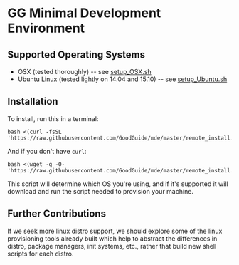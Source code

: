 # GG Minimal Development Environment

## Supported Operating Systems

- OSX (tested thoroughly) -- see [setup_OSX.sh](/setup_OSX.sh)
- Ubuntu Linux (tested lightly on 14.04 and 15.10) -- see [setup_Ubuntu.sh](/setup_Ubuntu.sh)

## Installation

To install, run this in a terminal:

```
bash <(curl -fsSL 'https://raw.githubusercontent.com/GoodGuide/mde/master/remote_install.sh')
```

And if you don't have `curl`:
```
bash <(wget -q -O- 'https://raw.githubusercontent.com/GoodGuide/mde/master/remote_install.sh')
```

This script will determine which OS you're using, and if it's supported it will download and run the script needed to provision your machine.

## Further Contributions

If we seek more linux distro support, we should explore some of the linux provisioning tools already built which help to abstract the differences in distro, package managers, init systems, etc., rather that build new shell scripts for each distro.
